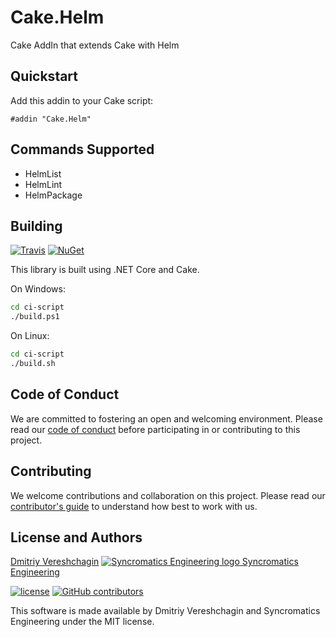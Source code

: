 # Cake.Helm

Cake AddIn that extends Cake with Helm

## Quickstart

Add this addin to your Cake script:

```cake
#addin "Cake.Helm"
```
## Commands Supported

* HelmList
* HelmLint
* HelmPackage

## Building

[![Travis](https://img.shields.io/travis/syncromatics/Cake.Helm.svg)](https://travis-ci.org/syncromatics/Cake.Helm)
[![NuGet](https://img.shields.io/nuget/v/Cake.Helm.svg)](https://www.nuget.org/packages/Cake.Helm/)

This library is built using .NET Core and Cake.

On Windows:

```bash
cd ci-script
./build.ps1
```

On Linux:

```bash
cd ci-script
./build.sh
```

## Code of Conduct

We are committed to fostering an open and welcoming environment. Please read our [code of conduct](CODE_OF_CONDUCT.md) before participating in or contributing to this project.

## Contributing

We welcome contributions and collaboration on this project. Please read our [contributor's guide](CONTRIBUTING.md) to understand how best to work with us.

## License and Authors

[Dmitriy Vereshchagin](https://github.com/santey)
[![Syncromatics Engineering logo](https://en.gravatar.com/userimage/100017782/89bdc96d68ad4b23998e3cdabdeb6e13.png?size=16) Syncromatics Engineering](https://github.com/syncromatics)

[![license](https://img.shields.io/github/license/syncromatics/Cake.Helm.svg)](https://github.com/syncromatics/Cake.Helm/blob/master/LICENSE)
[![GitHub contributors](https://img.shields.io/github/contributors/syncromatics/Cake.Helm.svg)](https://github.com/syncromatics/Cake.Helm/graphs/contributors)

This software is made available by Dmitriy Vereshchagin and Syncromatics Engineering under the MIT license.